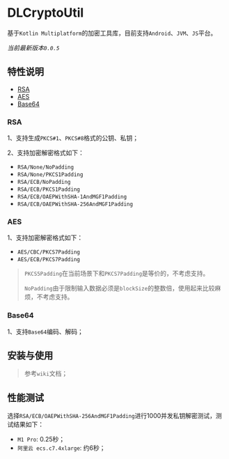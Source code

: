 # DLCryptoUtil
基于`Kotlin Multiplatform`的加密工具库，目前支持`Android`、`JVM`、`JS`平台。

*当前最新版本`0.0.5`*

## 特性说明

 - [RSA](#RSA)
 - [AES](#AES)
 - [Base64](#Base64)


### RSA
1、支持生成`PKCS#1`、`PKCS#8`格式的公钥、私钥；

2、支持加密解密格式如下：
- `RSA/None/NoPadding`
- `RSA/None/PKCS1Padding`
- `RSA/ECB/NoPadding`
- `RSA/ECB/PKCS1Padding`
- `RSA/ECB/OAEPWithSHA-1AndMGF1Padding`
- `RSA/ECB/OAEPWithSHA-256AndMGF1Padding`

### AES
1、支持加密解密格式如下：
- `AES/CBC/PKCS7Padding`
- `AES/ECB/PKCS7Padding`

> `PKCS5Padding`在当前场景下和`PKCS7Padding`是等价的，不考虑支持。
> 
> `NoPadding`由于限制输入数据必须是`blockSize`的整数倍，使用起来比较麻烦，不考虑支持。

### Base64
1、支持`Base64`编码、解码；

## 安装与使用
> 参考`wiki`文档；

## 性能测试
选择`RSA/ECB/OAEPWithSHA-256AndMGF1Padding`进行1000并发私钥解密测试，测试结果如下：
- `M1 Pro`: 0.25秒；
- `阿里云 ecs.c7.4xlarge`: 约6秒；
